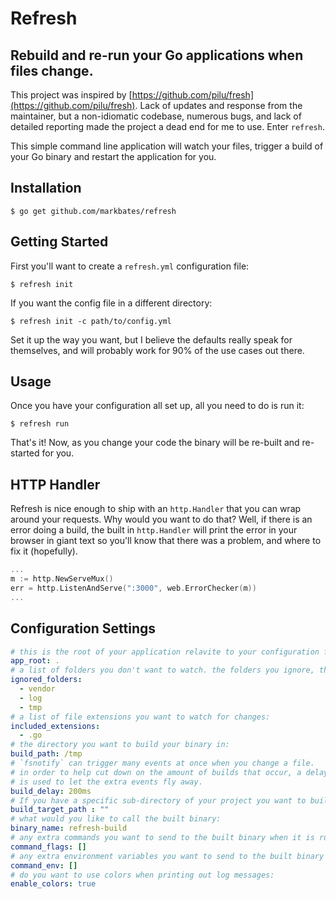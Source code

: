 # Refresh

## Rebuild and re-run your Go applications when files change.

This project was inspired by [https://github.com/pilu/fresh](https://github.com/pilu/fresh). Lack of updates and response from the maintainer, but a non-idiomatic codebase, numerous bugs, and lack of detailed reporting made the project a dead end for me to use. Enter `refresh`.

This simple command line application will watch your files, trigger a build of your Go binary and restart the application for you.

## Installation

```
$ go get github.com/markbates/refresh
```

## Getting Started

First you'll want to create a `refresh.yml` configuration file:

```
$ refresh init
```

If you want the config file in a different directory:

```
$ refresh init -c path/to/config.yml
```

Set it up the way you want, but I believe the defaults really speak for themselves, and will probably work for 90% of the use cases out there.

## Usage

Once you have your configuration all set up, all you need to do is run it:

```
$ refresh run
```

That's it! Now, as you change your code the binary will be re-built and re-started for you.

## HTTP Handler

Refresh is nice enough to ship with an `http.Handler` that you can wrap around your requests. Why would you want to do that?
Well, if there is an error doing a build, the built in `http.Handler` will print the error in your browser in giant text so you'll know that
there was a problem, and where to fix it (hopefully).

```go
...
m := http.NewServeMux()
err = http.ListenAndServe(":3000", web.ErrorChecker(m))
...
```

## Configuration Settings

```yml
# this is the root of your application relavite to your configuration file:
app_root: .
# a list of folders you don't want to watch. the folders you ignore, the faster things will be:
ignored_folders:
  - vendor
  - log
  - tmp
# a list of file extensions you want to watch for changes:
included_extensions:
  - .go
# the directory you want to build your binary in:
build_path: /tmp
# `fsnotify` can trigger many events at once when you change a file.
# in order to help cut down on the amount of builds that occur, a delay
# is used to let the extra events fly away.
build_delay: 200ms
# If you have a specific sub-directory of your project you want to build
build_target_path : ""
# what would you like to call the built binary:
binary_name: refresh-build
# any extra commands you want to send to the built binary when it is run:
command_flags: []
# any extra environment variables you want to send to the built binary when it is run:
command_env: []
# do you want to use colors when printing out log messages:
enable_colors: true
```

